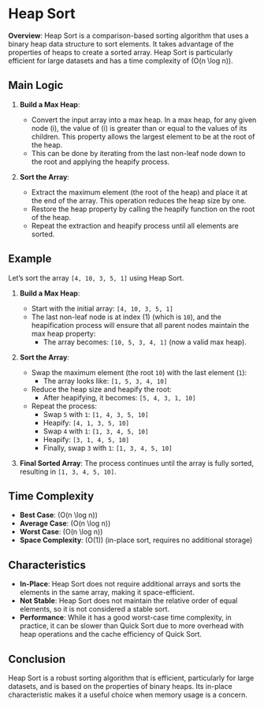 # Heap Sort

**Overview**: Heap Sort is a comparison-based sorting algorithm that uses a binary heap data structure to sort elements. It takes advantage of the properties of heaps to create a sorted array. Heap Sort is particularly efficient for large datasets and has a time complexity of \(O(n \log n)\).

## Main Logic

1. **Build a Max Heap**:
   - Convert the input array into a max heap. In a max heap, for any given node \(i\), the value of \(i\) is greater than or equal to the values of its children. This property allows the largest element to be at the root of the heap.
   - This can be done by iterating from the last non-leaf node down to the root and applying the heapify process.

2. **Sort the Array**:
   - Extract the maximum element (the root of the heap) and place it at the end of the array. This operation reduces the heap size by one.
   - Restore the heap property by calling the heapify function on the root of the heap.
   - Repeat the extraction and heapify process until all elements are sorted.

## Example

Let’s sort the array `[4, 10, 3, 5, 1]` using Heap Sort.

1. **Build a Max Heap**:
   - Start with the initial array: `[4, 10, 3, 5, 1]`
   - The last non-leaf node is at index \(1\) (which is `10`), and the heapification process will ensure that all parent nodes maintain the max heap property:
     - The array becomes: `[10, 5, 3, 4, 1]` (now a valid max heap).

2. **Sort the Array**:
   - Swap the maximum element (the root `10`) with the last element (`1`):
     - The array looks like: `[1, 5, 3, 4, 10]`
   - Reduce the heap size and heapify the root:
     - After heapifying, it becomes: `[5, 4, 3, 1, 10]`
   - Repeat the process:
     - Swap `5` with `1`: `[1, 4, 3, 5, 10]`
     - Heapify: `[4, 1, 3, 5, 10]`
     - Swap `4` with `1`: `[1, 3, 4, 5, 10]`
     - Heapify: `[3, 1, 4, 5, 10]`
     - Finally, swap `3` with `1`: `[1, 3, 4, 5, 10]`

3. **Final Sorted Array**: The process continues until the array is fully sorted, resulting in `[1, 3, 4, 5, 10]`.

## Time Complexity

- **Best Case**: \(O(n \log n)\)
- **Average Case**: \(O(n \log n)\)
- **Worst Case**: \(O(n \log n)\)
- **Space Complexity**: \(O(1)\) (in-place sort, requires no additional storage)

## Characteristics

- **In-Place**: Heap Sort does not require additional arrays and sorts the elements in the same array, making it space-efficient.
- **Not Stable**: Heap Sort does not maintain the relative order of equal elements, so it is not considered a stable sort.
- **Performance**: While it has a good worst-case time complexity, in practice, it can be slower than Quick Sort due to more overhead with heap operations and the cache efficiency of Quick Sort.

## Conclusion

Heap Sort is a robust sorting algorithm that is efficient, particularly for large datasets, and is based on the properties of binary heaps. Its in-place characteristic makes it a useful choice when memory usage is a concern.
